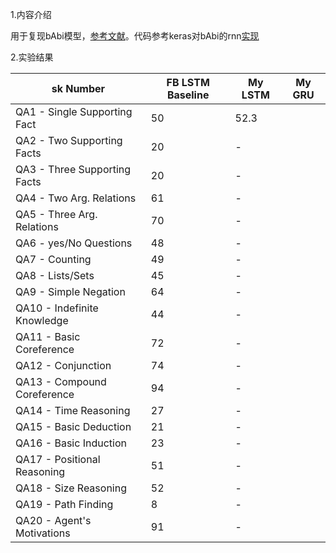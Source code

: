 1.内容介绍

用于复现bAbi模型，[参考文献](https://arxiv.org/abs/1502.05698v1)。代码参考keras对bAbi的rnn[实现](https://github.com/fchollet/keras/blob/master/examples/babi_rnn.py)

2.实验结果

sk Number                  | FB LSTM Baseline | My LSTM | My GRU
---                          | ---              | ---   | ---   
QA1 - Single Supporting Fact | 50               | 52.3  |
QA2 - Two Supporting Facts   | 20               | -     |
QA3 - Three Supporting Facts | 20               | -     |
QA4 - Two Arg. Relations     | 61               | -     |
QA5 - Three Arg. Relations   | 70               | -     |
QA6 - yes/No Questions       | 48               | -     |
QA7 - Counting               | 49               | -     |
QA8 - Lists/Sets             | 45               | -     |
QA9 - Simple Negation        | 64               | -     |
QA10 - Indefinite Knowledge  | 44               | -     |
QA11 - Basic Coreference     | 72               | -     |
QA12 - Conjunction           | 74               | -     |
QA13 - Compound Coreference  | 94               | -     |
QA14 - Time Reasoning        | 27               | -     |
QA15 - Basic Deduction       | 21               | -     |
QA16 - Basic Induction       | 23               | -     |
QA17 - Positional Reasoning  | 51               | -     |
QA18 - Size Reasoning        | 52               | -     |
QA19 - Path Finding          | 8                | -     |
QA20 - Agent's Motivations   | 91               | -     |
